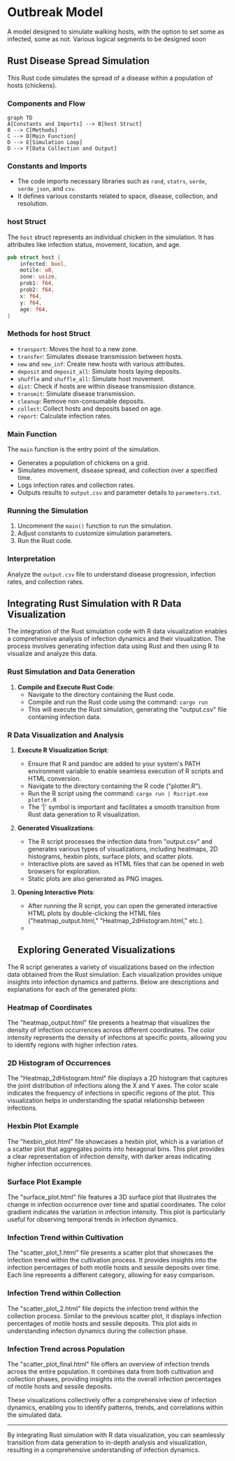 # Outbreak Model
 A model designed to simulate walking hosts, with the option to set some as infected, some as not. Various logical segments to be designed soon


## Rust Disease Spread Simulation

This Rust code simulates the spread of a disease within a population of hosts (chickens).

### Components and Flow

```mermaid
graph TD
A[Constants and Imports] --> B[host Struct]
B --> C[Methods]
C --> D[Main Function]
D --> E[Simulation Loop]
D --> F[Data Collection and Output]
```



### Constants and Imports

- The code imports necessary libraries such as `rand`, `statrs`, `serde`, `serde_json`, and `csv`.
- It defines various constants related to space, disease, collection, and resolution.

### host Struct

The `host` struct represents an individual chicken in the simulation. It has attributes like infection status, movement, location, and age.

```rust
pub struct host {
    infected: bool,
    motile: u8,
    zone: usize,
    prob1: f64,
    prob2: f64,
    x: f64,
    y: f64,
    age: f64,
}
```

### Methods for host Struct

- `transport`: Moves the host to a new zone.
- `transfer`: Simulates disease transmission between hosts.
- `new` and `new_inf`: Create new hosts with various attributes.
- `deposit` and `deposit_all`: Simulate hosts laying deposits.
- `shuffle` and `shuffle_all`: Simulate host movement.
- `dist`: Check if hosts are within disease transmission distance.
- `transmit`: Simulate disease transmission.
- `cleanup`: Remove non-consumable deposits.
- `collect`: Collect hosts and deposits based on age.
- `report`: Calculate infection rates.

### Main Function

The `main` function is the entry point of the simulation.

- Generates a population of chickens on a grid.
- Simulates movement, disease spread, and collection over a specified time.
- Logs infection rates and collection rates.
- Outputs results to `output.csv` and parameter details to `parameters.txt`.

### Running the Simulation

1. Uncomment the `main()` function to run the simulation.
2. Adjust constants to customize simulation parameters.
3. Run the Rust code.

### Interpretation

Analyze the `output.csv` file to understand disease progression, infection rates, and collection rates.


## Integrating Rust Simulation with R Data Visualization

The integration of the Rust simulation code with R data visualization enables a comprehensive analysis of infection dynamics and their visualization. The process involves generating infection data using Rust and then using R to visualize and analyze this data.

### Rust Simulation and Data Generation

1. **Compile and Execute Rust Code**:
   - Navigate to the directory containing the Rust code.
   - Compile and run the Rust code using the command: `cargo run`
   - This will execute the Rust simulation, generating the "output.csv" file containing infection data.

### R Data Visualization and Analysis

1. **Execute R Visualization Script**:
   - Ensure that R and pandoc are added to your system's PATH environment variable to enable seamless execution of R scripts and HTML conversion.
   - Navigate to the directory containing the R code ("plotter.R").
   - Run the R script using the command: `cargo run | Rscript.exe plotter.R`
   - The '|' symbol is important and facilitates a smooth transition from Rust data generation to R visualization.

2. **Generated Visualizations**:
   - The R script processes the infection data from "output.csv" and generates various types of visualizations, including heatmaps, 2D histograms, hexbin plots, surface plots, and scatter plots.
   - Interactive plots are saved as HTML files that can be opened in web browsers for exploration.
   - Static plots are also generated as PNG images.

3. **Opening Interactive Plots**:
   - After running the R script, you can open the generated interactive HTML plots by double-clicking the HTML files ("heatmap_output.html," "Heatmap_2dHistogram.html," etc.).
   - 
   ## Exploring Generated Visualizations

The R script generates a variety of visualizations based on the infection data obtained from the Rust simulation. Each visualization provides unique insights into infection dynamics and patterns. Below are descriptions and explanations for each of the generated plots:

### Heatmap of Coordinates

The "heatmap_output.html" file presents a heatmap that visualizes the density of infection occurrences across different coordinates. The color intensity represents the density of infections at specific points, allowing you to identify regions with higher infection rates.

### 2D Histogram of Occurrences

The "Heatmap_2dHistogram.html" file displays a 2D histogram that captures the joint distribution of infections along the X and Y axes. The color scale indicates the frequency of infections in specific regions of the plot. This visualization helps in understanding the spatial relationship between infections.

### Hexbin Plot Example

The "hexbin_plot.html" file showcases a hexbin plot, which is a variation of a scatter plot that aggregates points into hexagonal bins. This plot provides a clear representation of infection density, with darker areas indicating higher infection occurrences.

### Surface Plot Example

The "surface_plot.html" file features a 3D surface plot that illustrates the change in infection occurrence over time and spatial coordinates. The color gradient indicates the variation in infection intensity. This plot is particularly useful for observing temporal trends in infection dynamics.

### Infection Trend within Cultivation

The "scatter_plot_1.html" file presents a scatter plot that showcases the infection trend within the cultivation process. It provides insights into the infection percentages of both motile hosts and sessile deposits over time. Each line represents a different category, allowing for easy comparison.

### Infection Trend within Collection

The "scatter_plot_2.html" file depicts the infection trend within the collection process. Similar to the previous scatter plot, it displays infection percentages of motile hosts and sessile deposits. This plot aids in understanding infection dynamics during the collection phase.

### Infection Trend across Population

The "scatter_plot_final.html" file offers an overview of infection trends across the entire population. It combines data from both cultivation and collection phases, providing insights into the overall infection percentages of motile hosts and sessile deposits.

These visualizations collectively offer a comprehensive view of infection dynamics, enabling you to identify patterns, trends, and correlations within the simulated data.

---
By integrating Rust simulation with R data visualization, you can seamlessly transition from data generation to in-depth analysis and visualization, resulting in a comprehensive understanding of infection dynamics.
